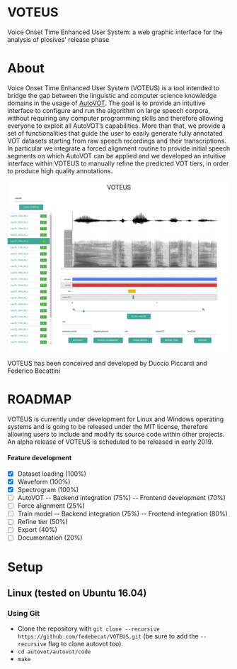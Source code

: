 # VOTEUS
Voice Onset Time Enhanced User System: a web graphic interface for the analysis of plosives' release phase

# About
Voice Onset Time Enhanced User System (VOTEUS) is a tool intended to bridge the gap between the linguistic and computer science knowledge domains in the usage of [AutoVOT](https://github.com/mlml/autovot).
The goal is to provide an intuitive interface to configure and run the algorithm on large speech corpora, without requiring any computer programming skills and therefore allowing everyone to exploit all AutoVOT’s capabilities. More than that, we provide a set of functionalities that guide the user to easily generate fully annotated VOT datasets starting from raw speech recordings and their transcriptions. In particular we integrate a forced alignment routine to provide initial speech segments on which AutoVOT can be applied and we developed an intuitive interface within VOTEUS to manually refine the predicted VOT tiers, in order to produce high quality annotations.

![voteus-img](https://raw.githubusercontent.com/fedebecat/VOTEUS/master/imgs/figure_2.jpg)

VOTEUS has been conceived and developed by Duccio Piccardi and Federico Becattini

# ROADMAP
VOTEUS is currently under development for Linux and Windows operating systems and is going to be released under the MIT license, therefore allowing users to include and modify its source code within other projects. An alpha release of VOTEUS is scheduled to be released in early 2019.

#### Feature development
- [x] Dataset loading (100%)
- [x] Waveform (100%)
- [x] Spectrogram (100%)
- [ ] AutoVOT
--  Backend integration (75%)
-- Frontend development (70%)
- [ ] Force alignment (25%)
- [ ] Train model
-- Backend integration (75%)
-- Frontend integration (80%)
- [ ] Refine tier (50%)
- [ ] Export (40%)
- [ ] Documentation (20%)

# Setup #

## Linux (tested on Ubuntu 16.04) ##

### Using Git ###

* Clone the repository with `git clone --recursive https://github.com/fedebecat/VOTEUS.git` (be sure to add the `--recursive` flag to clone autovot too).
* `cd autovot/autovot/code`
* `make`
